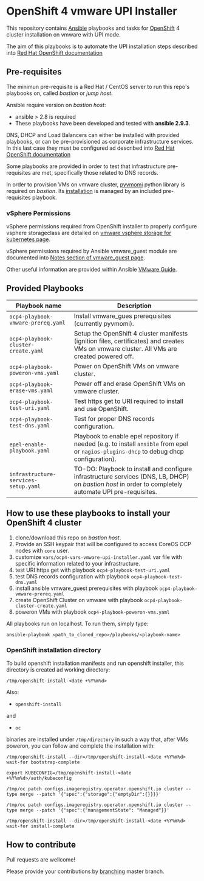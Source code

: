 # OpenShift 4 vmware UPI Installer
This repository contains [Ansible](https://www.ansible.com/) playbooks and tasks for [OpenShift](https://www.openshift.com/) 4 cluster installation on vmware with UPI mode.

The aim of this playbooks is to automate the UPI installation steps described into [Red Hat OpenShift documentation](https://docs.openshift.com/container-platform/4.3/installing/installing_vsphere/installing-vsphere.html)

## Pre-requisites
The minimun pre-requisite is a Red Hat / CentOS server to run this repo's playbooks on, called _bastion_ or _jump host_.

Ansible require version on _bastion host_:

* ansible > 2.8 is required
* These playbooks have been developed and tested with **ansible 2.9.3**.

DNS, DHCP and Load Balancers can either be installed with provided playbooks, or can be pre-provisioned as corporate infrastructure services. In this last case they must be configured ad described into [Red Hat OpenShift documentation](https://docs.openshift.com/container-platform/4.3/installing/installing_vsphere/installing-vsphere.html)

Some playbooks are provided in order to test that infrastructure pre-requisites are met, specifically those related to DNS records.

In order to provision VMs on vmware cluster, [pyvmomi](https://github.com/vmware/pyvmomi) python library is required on _bastion_. Its [installation](https://docs.ansible.com/ansible/latest/scenario_guides/vmware_scenarios/vmware_intro.html) is managed by an included  pre-requisites playbook.

### vSphere Permissions
vSphere permissions required from OpenShift installer to properly configure vsphere storageclass are detailed on [vmware vsphere storage for kubernetes page](https://vmware.github.io/vsphere-storage-for-kubernetes/documentation/vcp-roles.html).

vSphere permissions required by Ansible vmware_guest module are documented into [Notes section of vmware_guest page](https://docs.ansible.com/ansible/latest/modules/vmware_guest_module.html#notes).

Other useful information are provided within Ansible [VMware Guide](https://docs.ansible.com/ansible/latest/scenario_guides/guide_vmware.html).
## Provided Playbooks
Playbook name | Description
--- | ---
`ocp4-playbook-vmware-prereq.yaml` | Install vmware_gues prerequisites (currently pyvmomi).
`ocp4-playbook-cluster-create.yaml`| Setup the OpenShift 4 cluster manifests (ignition files, certificates) and creates VMs on vmware cluster. All VMs are created powered off.
`ocp4-playbook-poweron-vms.yaml`| Power on OpenShift VMs on vmware cluster.
`ocp4-playbook-erase-vms.yaml`| Power off and erase OpenShift  VMs on vmware cluster.
`ocp4-playbook-test-uri.yaml` | Test https get to URI required to install and use OpenShift.
`ocp4-playbook-test-dns.yaml`| Test for proper DNS records configuration.
`epel-enable-playbook.yaml`| Playbook to enable epel repository if needed (e.g. to install `ansible` from epel or `nagios-plugins-dhcp` to debug dhcp configuration).
`infrastructure-services-setup.yaml`| TO-DO: Playbook to install and configure infrastructure services (DNS, LB, DHCP) on _bastion host_ in order to completely automate UPI pre-requisites.

## How to use these playbooks to install your OpenShift 4 cluster
1. clone/download this repo on _bastion host_.
1. Provide an SSH keypair that will be configured to access CoreOS OCP nodes with `core` user.
1. customize `vars/ocp4-vars-vmware-upi-installer.yaml` var file with specific information related to your infrastructure.
1. test URI https get with playbook `ocp4-playbook-test-uri.yaml`
1. test DNS records configuration with playbook `ocp4-playbook-test-dns.yaml`
1. install ansible vmware_guest prerequisites with playbook `ocp4-playbook-vmware-prereq.yaml`
1. create OpenShift Cluster on vmware with playbook `ocp4-playbook-cluster-create.yaml`
1. poweron VMs with playbook `ocp4-playbook-poweron-vms.yaml`

All playbooks run on localhost. To run them, simply type:

`ansible-playbook <path_to_cloned_repo>/playbooks/<playbook-name>`

### OpenShift installation directory
To build openshift installation manifests and run openshift installer, this directory is created ad working directory:

`/tmp/openshift-install-<date +%Y%m%d>`

Also:
* `openshift-install`

and
* `oc`

binaries are installed under `/tmp/directory` in such a way that, after VMs poweron, you can follow and complete the installation with:

```
/tmp/openshift-install --dir=/tmp/openshift-install-<date +%Y%m%d> wait-for bootstrap-complete

export KUBECONFIG=/tmp/openshift-install-<date +%Y%m%d>/auth/kubeconfig

/tmp/oc patch configs.imageregistry.operator.openshift.io cluster --type merge --patch '{"spec":{"storage":{"emptyDir":{}}}}'

/tmp/oc patch configs.imageregistry.operator.openshift.io cluster --type merge --patch '{"spec":{"managementState": "Managed"}}'

/tmp/openshift-install --dir=/tmp/openshift-install-<date +%Y%m%d> wait-for install-complete
```

## How to contribute
Pull requests are wellcome!

Please provide your contributions by [branching](https://guides.github.com/introduction/flow/) master branch.

